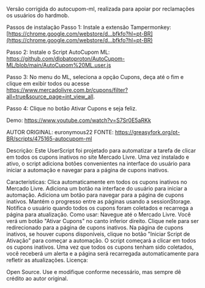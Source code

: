 Versão corrigida do autocupom-ml, realizada para apoiar por reclamações os usuários do hardmob.

Passos de instalação
Passo 1: Instale a extensão Tampermonkey: [https://chrome.google.com/webstore/d...bfkfo?hl=pt-BR](https://chrome.google.com/webstore/d...bfkfo?hl=pt-BR)

Passo 2: Instale o Script AutoCupom ML: https://github.com/dlobatoproton/AutoCupom-ML/blob/main/AutoCupom%20ML.user.js

Passo 3: No menu do ML, seleciona a opção Cupons, deça até o fim e clique em exibir todos ou acesse https://www.mercadolivre.com.br/cupons/filter?all=true&source_page=int_view_all.

Passo 4: Clique no botão Ativar Cupons e seja feliz.

Demo: https://www.youtube.com/watch?v=S7Sr0E5aRKk


AUTOR ORIGINAL: euronymous22
FONTE: https://greasyfork.org/pt-BR/scripts/475165-autocupom-ml

Descrição:
Este UserScript foi projetado para automatizar a tarefa de clicar em todos os cupons inativos no site Mercado Livre. Uma vez instalado e ativo, o script adiciona botões convenientes na interface do usuário para iniciar a automação e navegar para a página de cupons inativos.

Características:
Clica automaticamente em todos os cupons inativos no Mercado Livre.
Adiciona um botão na interface do usuário para iniciar a automação.
Adiciona um botão para navegar para a página de cupons inativos.
Mantém o progresso entre as páginas usando a sessionStorage.
Notifica o usuário quando todos os cupons foram coletados e recarrega a página para atualização.
Como usar:
Navegue até o Mercado Livre.
Você verá um botão "Ativar Cupons" no canto inferior direito.
Clique nele para ser redirecionado para a página de cupons inativos.
Na página de cupons inativos, se houver cupons disponíveis, clique no botão "Iniciar Script de Ativação" para começar a automação.
O script começará a clicar em todos os cupons inativos. Uma vez que todos os cupons tenham sido coletados, você receberá um alerta e a página será recarregada automaticamente para refletir as atualizações.
Licença:

Open Source. Use e modifique conforme necessário, mas sempre dê crédito ao autor original.
